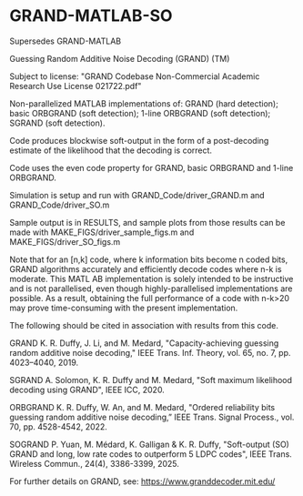 # GRAND-MATLAB-SO
Supersedes GRAND-MATLAB

Guessing Random Additive Noise Decoding (GRAND) (TM)

Subject to license: "GRAND Codebase Non-Commercial Academic Research Use License 021722.pdf"

Non-parallelized MATLAB implementations of: GRAND (hard detection); basic ORBGRAND (soft detection); 1-line ORBGRAND (soft detection); SGRAND (soft detection).

Code produces blockwise soft-output in the form of a post-decoding estimate of the likelihood that the decoding is correct.

Code uses the even code property for GRAND, basic ORBGRAND and 1-line ORBGRAND.

Simulation is setup and run with GRAND_Code/driver_GRAND.m and GRAND_Code/driver_SO.m

Sample output is in RESULTS, and sample plots from those results can be made with MAKE_FIGS/driver_sample_figs.m and MAKE_FIGS/driver_SO_figs.m

Note that for an [n,k] code, where k information bits become n coded bits, GRAND algorithms accurately and efficiently decode codes where n-k is moderate. This MATL
AB implementation is solely intended to be instructive and is not parallelised, even though highly-parallelised implementations are possible. As a result, obtaining the full performance of a code with n-k>20 may prove time-consuming with the present implementation.

The following should be cited in association with results from this code.

GRAND K. R. Duffy, J. Li, and M. Medard, "Capacity-achieving guessing random additive noise decoding," IEEE Trans. Inf. Theory, vol. 65, no. 7, pp. 4023–4040, 2019.

SGRAND A. Solomon, K. R. Duffy and M. Medard, "Soft maximum likelihood decoding using GRAND", IEEE ICC, 2020.

ORBGRAND K. R. Duffy, W. An, and M. Medard, "Ordered reliability bits guessing random additive noise decoding,” IEEE Trans. Signal Process., vol. 70, pp. 4528-4542, 2022.

SOGRAND P. Yuan, M. Médard, K. Galligan & K. R. Duffy, "Soft-output (SO) GRAND and long, low rate codes to outperform 5 LDPC codes", IEEE Trans. Wireless Commun., 24(4), 3386-3399, 2025.

For further details on GRAND, see: https://www.granddecoder.mit.edu/
